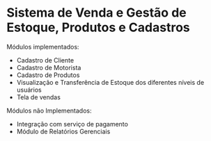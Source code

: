 # Sistema de Venda e Gestão de Estoque, Produtos e Cadastros

Módulos implementados:
- Cadastro de Cliente
- Cadastro de Motorista
- Cadastro de Produtos
- Visualização e Transferência de Estoque dos diferentes níveis de usuários
- Tela de vendas

Módulos não Implementados:
- Integração com serviço de pagamento
- Módulo de Relatórios Gerenciais

